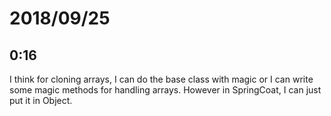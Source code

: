 # 2018/09/25

## 0:16

I think for cloning arrays, I can do the base class with magic or I can write
some magic methods for handling arrays. However in SpringCoat, I can just put
it in Object.
